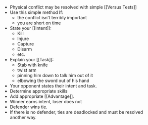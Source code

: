 - Physical conflict may be resolved with simple [[Versus Tests]]
- Use this simple method If: 
	- the conflict isn't terribly important
	- you are short on time
- State your [[Intent]]:
	- Kill
	- Injure
	- Capture
	- Disarm
	- etc.
- Explain your [[Task]]:
	- Stab with knife
	- twist arm
	- pinning him down to talk him out of it
	- elbowing the sword out of his hand
- Your opponent states their intent and task. 
- Determine appropriate skills
- Add appropriate [[Advantage]]. 
- Winner earns intent, loser does not
- Defender wins tie.
- If there is no defender, ties are deadlocked and must be resolved another way. 